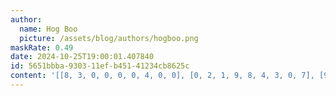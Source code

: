 ```yaml
---
author:
  name: Hog Boo
  picture: /assets/blog/authors/hogboo.png
maskRate: 0.49
date: 2024-10-25T19:00:01.407840
id: 5651bbba-9303-11ef-b451-41234cb8625c
content: '[[8, 3, 0, 0, 0, 0, 4, 0, 0], [0, 2, 1, 9, 8, 4, 3, 0, 7], [9, 4, 5, 3, 0, 7, 0, 2, 1], [0, 8, 0, 0, 0, 0, 0, 9, 5], [1, 5, 6, 0, 3, 9, 0, 8, 4], [0, 0, 0, 0, 0, 0, 0, 0, 6], [3, 9, 8, 4, 0, 0, 6, 0, 0], [7, 0, 4, 0, 9, 0, 0, 0, 8], [0, 1, 2, 6, 0, 8, 0, 0, 3]]'
---
```

